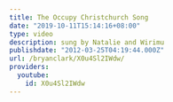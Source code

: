 ```yaml
---
title: The Occupy Christchurch Song
date: "2019-10-11T15:14:16+08:00"
type: video
description: sung by Natalie and Wirimu
publishdate: "2012-03-25T04:19:44.000Z"
url: /bryanclark/X0u4Sl2IWdw/
providers:
  youtube:
    id: X0u4Sl2IWdw
---
```

